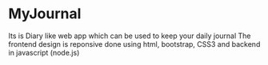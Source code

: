 # MyJournal
Its is Diary like web app which can be used to keep your daily journal 
The frontend design is reponsive done using html, bootstrap, CSS3
and backend in javascript (node.js)
